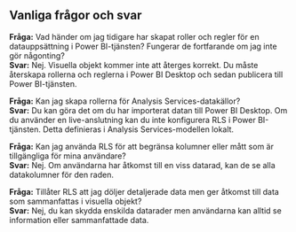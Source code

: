 ## <a name="faq"></a>Vanliga frågor och svar
**Fråga:** Vad händer om jag tidigare har skapat roller och regler för en datauppsättning i Power BI-tjänsten? Fungerar de fortfarande om jag inte gör någonting?  
**Svar:** Nej. Visuella objekt kommer inte att återges korrekt. Du måste återskapa rollerna och reglerna i Power BI Desktop och sedan publicera till Power BI-tjänsten.

**Fråga:** Kan jag skapa rollerna för Analysis Services-datakällor?  
**Svar:** Du kan göra det om du har importerat datan till Power BI Desktop. Om du använder en live-anslutning kan du inte konfigurera RLS i Power BI-tjänsten. Detta definieras i Analysis Services-modellen lokalt.

**Fråga:** Kan jag använda RLS för att begränsa kolumner eller mått som är tillgängliga för mina användare?  
**Svar:** Nej. Om användarna har åtkomst till en viss datarad, kan de se alla datakolumner för den raden.

**Fråga:** Tillåter RLS att jag döljer detaljerade data men ger åtkomst till data som sammanfattas i visuella objekt?  
**Svar:** Nej, du kan skydda enskilda datarader men användarna kan alltid se information eller sammanfattade data.

